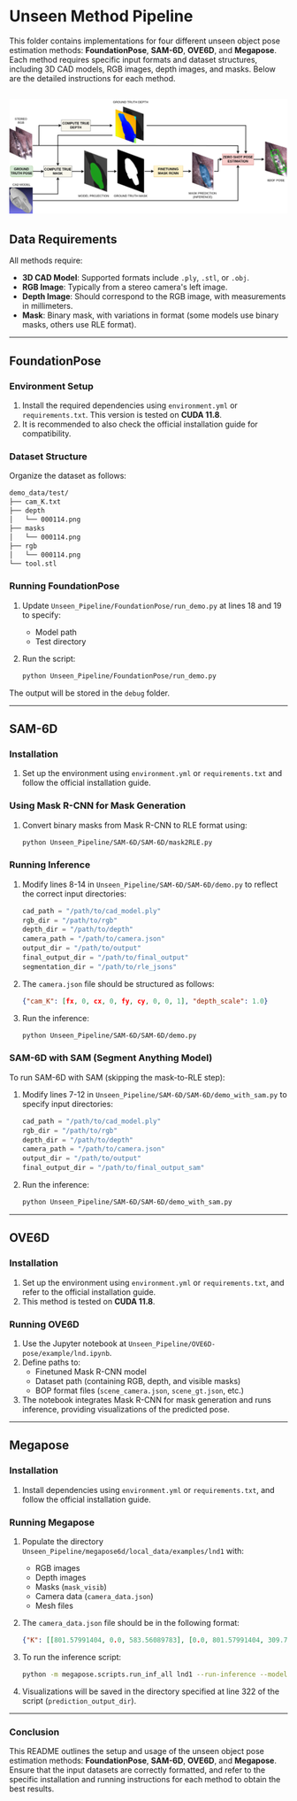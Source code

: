 # Unseen Method Pipeline

This folder contains implementations for four different unseen object pose estimation methods: **FoundationPose**, **SAM-6D**, **OVE6D**, and **Megapose**. Each method requires specific input formats and dataset structures, including 3D CAD models, RGB images, depth images, and masks. Below are the detailed instructions for each method.

![](unseen.drawio.png)
---

## Data Requirements

All methods require:
- **3D CAD Model**: Supported formats include `.ply`, `.stl`, or `.obj`.
- **RGB Image**: Typically from a stereo camera's left image.
- **Depth Image**: Should correspond to the RGB image, with measurements in millimeters.
- **Mask**: Binary mask, with variations in format (some models use binary masks, others use RLE format).

---

## FoundationPose

### Environment Setup
1. Install the required dependencies using `environment.yml` or `requirements.txt`. This version is tested on **CUDA 11.8**.
2. It is recommended to also check the official installation guide for compatibility.

### Dataset Structure
Organize the dataset as follows:

```
demo_data/test/
├── cam_K.txt
├── depth
│   └── 000114.png
├── masks
│   └── 000114.png
├── rgb
│   └── 000114.png
└── tool.stl
```

### Running FoundationPose
1. Update `Unseen_Pipeline/FoundationPose/run_demo.py` at lines 18 and 19 to specify:
   - Model path
   - Test directory
2. Run the script:

   ```bash
   python Unseen_Pipeline/FoundationPose/run_demo.py
   ```

The output will be stored in the `debug` folder.

---

## SAM-6D

### Installation
1. Set up the environment using `environment.yml` or `requirements.txt` and follow the official installation guide.

### Using Mask R-CNN for Mask Generation
1. Convert binary masks from Mask R-CNN to RLE format using:

   ```bash
   python Unseen_Pipeline/SAM-6D/SAM-6D/mask2RLE.py
   ```

### Running Inference
1. Modify lines 8-14 in `Unseen_Pipeline/SAM-6D/SAM-6D/demo.py` to reflect the correct input directories:
   
   ```python
   cad_path = "/path/to/cad_model.ply"
   rgb_dir = "/path/to/rgb"
   depth_dir = "/path/to/depth"
   camera_path = "/path/to/camera.json"
   output_dir = "/path/to/output"
   final_output_dir = "/path/to/final_output"
   segmentation_dir = "/path/to/rle_jsons"
   ```

2. The `camera.json` file should be structured as follows:

   ```json
   {"cam_K": [fx, 0, cx, 0, fy, cy, 0, 0, 1], "depth_scale": 1.0}
   ```

3. Run the inference:

   ```bash
   python Unseen_Pipeline/SAM-6D/SAM-6D/demo.py
   ```

### SAM-6D with SAM (Segment Anything Model)

To run SAM-6D with SAM (skipping the mask-to-RLE step):

1. Modify lines 7-12 in `Unseen_Pipeline/SAM-6D/SAM-6D/demo_with_sam.py` to specify input directories:

   ```python
   cad_path = "/path/to/cad_model.ply"
   rgb_dir = "/path/to/rgb"
   depth_dir = "/path/to/depth"
   camera_path = "/path/to/camera.json"
   output_dir = "/path/to/output"
   final_output_dir = "/path/to/final_output_sam"
   ```

2. Run the inference:

   ```bash
   python Unseen_Pipeline/SAM-6D/SAM-6D/demo_with_sam.py
   ```

---

## OVE6D

### Installation
1. Set up the environment using `environment.yml` or `requirements.txt`, and refer to the official installation guide.
2. This method is tested on **CUDA 11.8**.

### Running OVE6D
1. Use the Jupyter notebook at `Unseen_Pipeline/OVE6D-pose/example/lnd.ipynb`.
2. Define paths to:
   - Finetuned Mask R-CNN model
   - Dataset path (containing RGB, depth, and visible masks)
   - BOP format files (`scene_camera.json`, `scene_gt.json`, etc.)
3. The notebook integrates Mask R-CNN for mask generation and runs inference, providing visualizations of the predicted pose.

---

## Megapose

### Installation
1. Install dependencies using `environment.yml` or `requirements.txt`, and follow the official installation guide.

### Running Megapose
1. Populate the directory `Unseen_Pipeline/megapose6d/local_data/examples/lnd1` with:
   - RGB images
   - Depth images
   - Masks (`mask_visib`)
   - Camera data (`camera_data.json`)
   - Mesh files

2. The `camera_data.json` file should be in the following format:

   ```json
   {"K": [[801.57991404, 0.0, 583.56089783], [0.0, 801.57991404, 309.78999329], [0.0, 0.0, 1.0]], "resolution": [540, 960]}
   ```

3. To run the inference script:

   ```bash
   python -m megapose.scripts.run_inf_all lnd1 --run-inference --model megapose-1.0-RGB-multi-hypothesis-icp
   ```

4. Visualizations will be saved in the directory specified at line 322 of the script (`prediction_output_dir`).

---

### Conclusion

This README outlines the setup and usage of the unseen object pose estimation methods: **FoundationPose**, **SAM-6D**, **OVE6D**, and **Megapose**. Ensure that the input datasets are correctly formatted, and refer to the specific installation and running instructions for each method to obtain the best results.